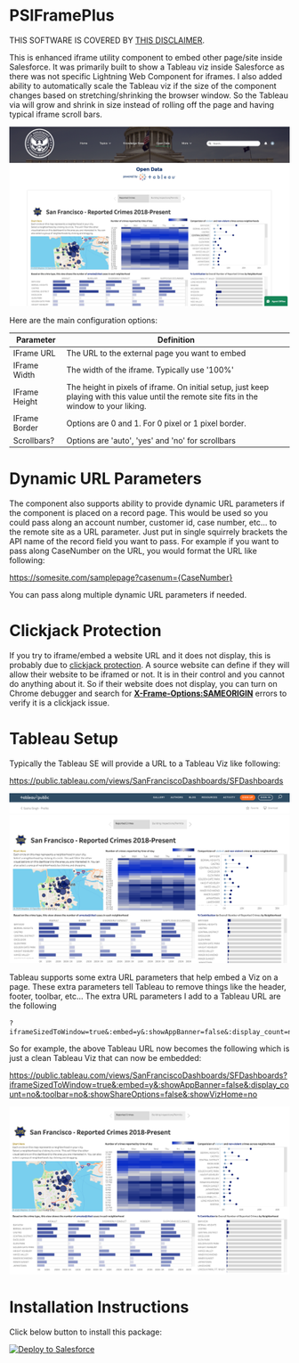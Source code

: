 # PSIFramePlus

THIS SOFTWARE IS COVERED BY [THIS DISCLAIMER](https://raw.githubusercontent.com/thedges/Disclaimer/master/disclaimer.txt).

This is enhanced iframe utility component to embed other page/site inside Salesforce. It was primarily built to show a Tableau viz inside Salesforce as there was not specific Lightning Web Component for iframes. I also added ability to automatically scale the Tableau viz if the size of the component changes based on stretching/shrinking the browser window. So the Tableau via will grow and shrink in size instead of rolling off the page and having typical iframe scroll bars.

![alt text](https://github.com/thedges/PSIFramePlus/blob/master/TableauVizCommunity.png "Tableau Viz Community")

Here are the main configuration options:

| Parameter  | Definition |
| ------------- | ------------- |
| IFrame URL  | The URL to the external page you want to embed |
| IFrame Width  | The width of the iframe. Typically use '100%' |
| IFrame Height | The height in pixels of iframe. On initial setup, just keep playing with this value until the remote site fits in the window to your liking. |
| IFrame Border | Options are 0 and 1. For 0 pixel or 1 pixel border. |
| Scrollbars? | Options are 'auto', 'yes' and 'no' for scrollbars |

# Dynamic URL Parameters

The component also supports ability to provide dynamic URL parameters if the component is placed on a record page. This would be used so you could pass along an account number, customer id, case number, etc... to the remote site as a URL parameter. Just put in single squirrely brackets the API name of the record field you want to pass. For example if you want to pass along CaseNumber on the URL, you would format the URL like following:

https://somesite.com/samplepage?casenum={CaseNumber}

You can pass along multiple dynamic URL parameters if needed.

# Clickjack Protection

If you try to iframe/embed a website URL and it does not display, this is probably due to [clickjack protection](https://www.imperva.com/learn/application-security/clickjacking/). A source website can define if they will allow their website to be iframed or not. It is in their control and you cannot do anything about it. So if their website does not display, you can turn on Chrome debugger and search for [__X-Frame-Options:SAMEORIGIN__](https://www.keycdn.com/blog/x-frame-options) errors to verify it is a clickjack issue.

# Tableau Setup

Typically the Tableau SE will provide a URL to a Tableau Viz like following: 

https://public.tableau.com/views/SanFranciscoDashboards/SFDashboards

![alt text](https://github.com/thedges/PSIFramePlus/blob/master/TableauViz.png "Tableau Viz")

Tableau supports some extra URL parameters that help embed a Viz on a page. These extra parameters tell Tableau to remove things like the header, footer, toolbar, etc... The extra URL parameters I add to a Tableau URL are the following
```
?iframeSizedToWindow=true&:embed=y&:showAppBanner=false&:display_count=no&:toolbar=no&:showShareOptions=false&:showVizHome=no
```
So for example, the above Tableau URL now becomes the following which is just a clean Tableau Viz that can now be embedded:

https://public.tableau.com/views/SanFranciscoDashboards/SFDashboards?iframeSizedToWindow=true&:embed=y&:showAppBanner=false&:display_count=no&:toolbar=no&:showShareOptions=false&:showVizHome=no

![alt text](https://github.com/thedges/PSIFramePlus/blob/master/TableauVizEmbed.png "Embed Tableau Viz")

# Installation Instructions

Click below button to install this package:

<a href="https://githubsfdeploy.herokuapp.com">
  <img alt="Deploy to Salesforce"
       src="https://raw.githubusercontent.com/afawcett/githubsfdeploy/master/deploy.png">
</a>
